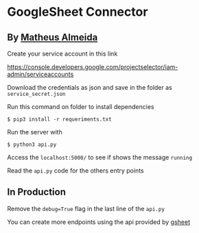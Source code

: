 # GoogleSheet Connector

## By [Matheus Almeida](https://twitter.com/mat_almeida)

Create your service account in this link

https://console.developers.google.com/projectselector/iam-admin/serviceaccounts

Download the credentials as json and save in the folder as `service_secret.json`

Run this command on folder to install dependencies

    $ pip3 install -r requeriments.txt

Run the server with

    $ python3 api.py

Access the `localhost:5000/` to see if shows the message `running`

Read the `api.py` code for the others entry points

## In Production
Remove the `debug=True` flag in the last line of the `api.py`

You can create more endpoints using the api provided by [gsheet](https://github.com/burnash/gspread)
